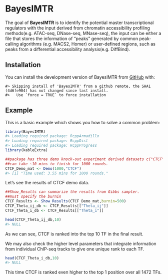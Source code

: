 
<!-- README.md is generated from README.Rmd. Please edit that file -->

# BayesIMTR

<!-- badges: start -->
<!-- badges: end -->

The goal of **BayesIMTR** is to identify the potential master
transcriptional regulators with the input derived from chromatin
accessibility profiling methods(e.g. ATAC-seq, DNase-seq, MNase-seq),
the input can be either a file that stores the information of “peaks”
generated by common peak-calling algorithms (e.g. MACS2, Homer) or
user-defined regions, such as peaks from a differential accessibility
analysis(e.g. DiffBind).

## Installation

You can install the development version of BayesIMTR from
[GitHub](https://github.com/ZeyuL01/BayesIMTR) with:

    #> Skipping install of 'BayesIMTR' from a github remote, the SHA1 (4d6fe904) has not changed since last install.
    #>   Use `force = TRUE` to force installation

## Example

This is a basic example which shows you how to solve a common problem:

``` r
library(BayesIMTR)
#> Loading required package: RcppArmadillo
#> Loading required package: RcppDist
#> Loading required package: RcppProgress
library(kableExtra)

##package has three demo knock-out experiment derived datasets c("CTCF","KDM1A","ZBTB7A")
##can take ~10 mins to finish for 1000 rounds.
CTCF_Demo_mat <- Demo(1000,"CTCF")
#> [1] "Time used: 3.55 mins for 1000 rounds."
```

Let’s see the results of CTCF demo data.

``` r
##Show_Results can summarize the results from Gibbs sampler.
##must specify the burnin
CTCF_Results <- Show_Results(CTCF_Demo_mat,burnin=500)
CTCF_Theta_ij_db <- CTCF_Results[["Theta_ij"]]
CTCF_Theta_i_db <- CTCF_Results[["Theta_i"]]

head(CTCF_Theta_ij_db,10)
#> NULL
```

As we can see, CTCF is ranked into the top 10 TF in the final result.

We may also check the higher level parameters that integrate information
from individual ChIP-seq tracks to give one unique rank to each TF.

``` r
head(CTCF_Theta_i_db,10)
#> NULL
```

This time CTCF is ranked even higher to the top 1 position over all 1472
TFs.
